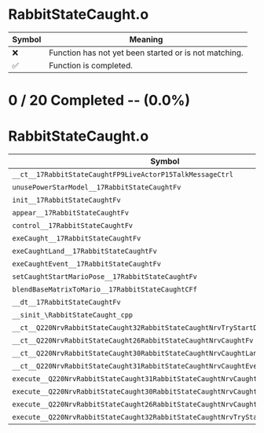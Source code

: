# RabbitStateCaught.o
| Symbol | Meaning 
| ------------- | ------------- 
| :x: | Function has not yet been started or is not matching. 
| :white_check_mark: | Function is completed. 


# 0 / 20 Completed -- (0.0%)
# RabbitStateCaught.o
| Symbol | Decompiled? |
| ------------- | ------------- |
| `__ct__17RabbitStateCaughtFP9LiveActorP15TalkMessageCtrl` | :x: |
| `unusePowerStarModel__17RabbitStateCaughtFv` | :x: |
| `init__17RabbitStateCaughtFv` | :x: |
| `appear__17RabbitStateCaughtFv` | :x: |
| `control__17RabbitStateCaughtFv` | :x: |
| `exeCaught__17RabbitStateCaughtFv` | :x: |
| `exeCaughtLand__17RabbitStateCaughtFv` | :x: |
| `exeCaughtEvent__17RabbitStateCaughtFv` | :x: |
| `setCaughtStartMarioPose__17RabbitStateCaughtFv` | :x: |
| `blendBaseMatrixToMario__17RabbitStateCaughtCFf` | :x: |
| `__dt__17RabbitStateCaughtFv` | :x: |
| `__sinit_\RabbitStateCaught_cpp` | :x: |
| `__ct__Q220NrvRabbitStateCaught32RabbitStateCaughtNrvTryStartDemoFv` | :x: |
| `__ct__Q220NrvRabbitStateCaught26RabbitStateCaughtNrvCaughtFv` | :x: |
| `__ct__Q220NrvRabbitStateCaught30RabbitStateCaughtNrvCaughtLandFv` | :x: |
| `__ct__Q220NrvRabbitStateCaught31RabbitStateCaughtNrvCaughtEventFv` | :x: |
| `execute__Q220NrvRabbitStateCaught31RabbitStateCaughtNrvCaughtEventCFP5Spine` | :x: |
| `execute__Q220NrvRabbitStateCaught30RabbitStateCaughtNrvCaughtLandCFP5Spine` | :x: |
| `execute__Q220NrvRabbitStateCaught26RabbitStateCaughtNrvCaughtCFP5Spine` | :x: |
| `execute__Q220NrvRabbitStateCaught32RabbitStateCaughtNrvTryStartDemoCFP5Spine` | :x: |
